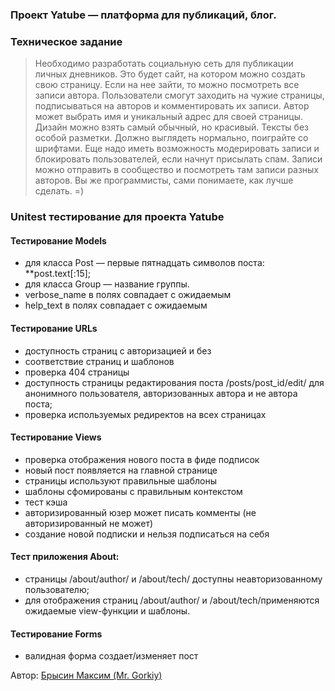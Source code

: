 ### Проект Yatube — платформа для публикаций, блог.
### Техническое задание
> Необходимо разработать социальную сеть для публикации личных дневников.
> Это будет сайт, на котором можно создать свою страницу. 
>Если на нее зайти, то можно посмотреть все записи автора.
> Пользователи смогут заходить на чужие страницы, подписываться на авторов и комментировать их записи. 
> Автор может выбрать имя и уникальный адрес для своей страницы. 
> Дизайн можно взять самый обычный, но красивый. Тексты без особой разметки. 
> Должно выглядеть нормально, поиграйте со шрифтами. Еще надо иметь возможность модерировать записи и блокировать пользователей, если начнут присылать спам. Записи можно отправить в сообщество и посмотреть там записи разных авторов. 
>Вы же программисты, сами понимаете, как лучше сделать. =)

### Unitest тестирование для проекта Yatube
#### Тестирование Models
- для класса Post — первые пятнадцать символов поста: **post.text[:15];
- для класса Group — название группы.
- verbose_name в полях совпадает с ожидаемым
- help_text в полях совпадает с ожидаемым
#### Тестирование URLs
- доступность страниц с авторизацией и без
- соответствие страниц и шаблонов
- проверка 404 страницы
- доступность страницы редактирования поста /posts/post_id/edit/ для
  анонимного пользователя, авторизованных автора и не автора поста;
- проверка используемых редиректов на всех страницах
#### Тестирование Views
- проверка отображения нового поста в фиде подписок
- новый пост появляется на главной странице
- страницы используют правильные шаблоны
- шаблоны сфомированы с правильным контекстом
- тест кэша
- авторизированный юзер может писать комменты (не авторизированный не может)
- создание новой подписки и нельзя подписаться на себя
#### Тест приложения About:
- страницы /about/author/ и /about/tech/ доступны неавторизованному пользователю;
- для отображения страниц /about/author/ и /about/tech/применяются ожидаемые view-функции и шаблоны.
#### Тестирование Forms
- валидная форма создает/изменяет пост

Автор: [Брысин Максим (Mr. Gorkiy)](https://github.com/MrGorkiy)
